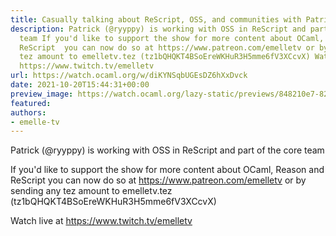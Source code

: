 ```yaml
---
title: Casually talking about ReScript, OSS, and communities with Patrick Ecker
description: Patrick (@ryyppy) is working with OSS in ReScript and part of the core
  team If you'd like to support the show for more content about OCaml, Reason and
  ReScript  you can now do so at https://www.patreon.com/emelletv or by sending any
  tez amount to emelletv.tez (tz1bQHQKT4BSoEreWKHuR3H5mme6fV3XCcvX) Watch live at
  https://www.twitch.tv/emelletv
url: https://watch.ocaml.org/w/diKYNSqbUGEsDZ6hXxDvck
date: 2021-10-20T15:44:31+00:00
preview_image: https://watch.ocaml.org/lazy-static/previews/848210e7-82e6-45f0-b968-e350d8e0d29a.jpg
featured:
authors:
- emelle-tv
---
```


<p>Patrick (@ryyppy) is working with OSS in ReScript and part of the core team</p>
<p>If you'd like to support the show for more content about OCaml, Reason and ReScript  you can now do so at <a href="https://www.patreon.com/emelletv" target="_blank" rel="noopener noreferrer">https://www.patreon.com/emelletv</a> or by sending any tez amount to emelletv.tez (tz1bQHQKT4BSoEreWKHuR3H5mme6fV3XCcvX)</p>
<p>Watch live at <a href="https://www.twitch.tv/emelletv" target="_blank" rel="noopener noreferrer">https://www.twitch.tv/emelletv</a></p>

